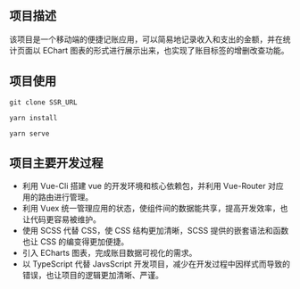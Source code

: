 ## 项目描述

该项目是一个移动端的便捷记账应用，可以简易地记录收入和支出的金额，并在统计页面以 EChart 图表的形式进行展示出来，也实现了账目标签的增删改查功能。

## 项目使用

`git clone SSR_URL`

`yarn install`

`yarn serve`

## 项目主要开发过程
- 利用 Vue-Cli 搭建 vue 的开发环境和核心依赖包，并利用 Vue-Router 对应用的路由进行管理。
- 利用 Vuex 统一管理应用的状态，使组件间的数据能共享，提高开发效率，也让代码更容易被维护。
- 使用 SCSS 代替 CSS，使 CSS 结构更加清晰，SCSS 提供的嵌套语法和函数也让 CSS 的编变得更加便捷。
- 引入 ECharts 图表，完成账目数据可视化的需求。
- 以 TypeScript 代替 JavsScript 开发项目，减少在开发过程中因样式而导致的错误，也让项目的逻辑更加清晰、严谨。
